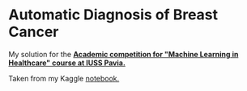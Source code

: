# Automatic Diagnosis of Breast Cancer

My solution for the [**Academic competition for "Machine Learning in Healthcare" course at IUSS Pavia.**](https://www.kaggle.com/competitions/iuss-mlh-2023)  
  
Taken from my Kaggle [notebook.](https://www.kaggle.com/code/tohan0414/breast-cancer-classification-using-deep-learning)
